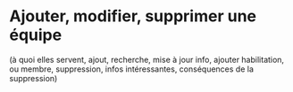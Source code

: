 # Ajouter, modifier, supprimer une équipe

(à quoi elles servent, ajout, recherche, mise à jour info, ajouter habilitation, ou membre, suppression, infos intéressantes, conséquences de la suppression)
